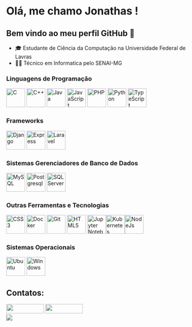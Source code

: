 
# Olá, me chamo Jonathas ! 
## Bem vindo ao meu perfil GitHub 👋

- 🎓 Estudante de Ciência da Computação na Universidade Federal de Lavras 
- 👨‍💻 Técnico em Informatica pelo SENAI-MG

### Linguagens de Programação

<img src="https://cdn.jsdelivr.net/gh/devicons/devicon/icons/c/c-original.svg" width="50" height="50" title="C"/> <img src="https://cdn.jsdelivr.net/gh/devicons/devicon/icons/cplusplus/cplusplus-original.svg" width="50" height="50" title="C++"/> <img src="https://cdn.jsdelivr.net/gh/devicons/devicon/icons/java/java-original.svg" width="50 " height="50" title="Java"/> <img src="https://cdn.jsdelivr.net/gh/devicons/devicon/icons/javascript/javascript-original.svg" width="50" height="50" title="JavaScript"/> <img src="https://cdn.jsdelivr.net/gh/devicons/devicon/icons/php/php-original.svg" width="50" height="50" title="PHP"/> <img src="https://cdn.jsdelivr.net/gh/devicons/devicon/icons/python/python-original.svg" width="50" height="50" title="Python"/>  <img src="https://cdn.jsdelivr.net/gh/devicons/devicon@latest/icons/typescript/typescript-original.svg" width="50" height="50" title="TypeScript"/>

### Frameworks

<img src="https://cdn.jsdelivr.net/gh/devicons/devicon@latest/icons/django/django-plain.svg"  width="50" height="50" title="Django"/> <img src="https://cdn.jsdelivr.net/gh/devicons/devicon@latest/icons/express/express-original.svg"  width="50" height="50" title="Express"/> <img src="https://cdn.jsdelivr.net/gh/devicons/devicon@latest/icons/laravel/laravel-original.svg"  width="50" height="50" title="Laravel"/>


### Sistemas Gerenciadores de Banco de Dados

<img src="https://cdn.jsdelivr.net/gh/devicons/devicon/icons/mysql/mysql-original.svg" width="50" height="50" title="MySQL"/> <img src="https://cdn.jsdelivr.net/gh/devicons/devicon/icons/postgresql/postgresql-original.svg" width="50" height="50" title="Postgresql"/> <img src="https://cdn.jsdelivr.net/gh/devicons/devicon/icons/microsoftsqlserver/microsoftsqlserver-original.svg" width="50" height="50" title="SQL Server"/>

### Outras Ferramentas e Tecnologias

<img src="https://cdn.jsdelivr.net/gh/devicons/devicon/icons/css3/css3-original.svg" width="50" height="50" title="CSS3"/> <img title="Docker" src="https://cdn.jsdelivr.net/gh/devicons/devicon/icons/docker/docker-original.svg"  width="50" height="50"/> <img title="Git" src="https://cdn.jsdelivr.net/gh/devicons/devicon/icons/git/git-original.svg" width="50" height="50"/> <img title="HTML5" src="https://cdn.jsdelivr.net/gh/devicons/devicon/icons/html5/html5-original.svg" width="50" height="50"/> <img title="Jupyter Notebook" src="https://cdn.jsdelivr.net/gh/devicons/devicon/icons/jupyter/jupyter-original-wordmark.svg" width="50" height="50"/><img title="Kubernetes" src="https://cdn.jsdelivr.net/gh/devicons/devicon/icons/kubernetes/kubernetes-original.svg" width="50" height="50"/><img title="NodeJs" src="https://cdn.jsdelivr.net/gh/devicons/devicon/icons/nodejs/nodejs-original.svg" width="50" height="50"/>
           
### Sistemas Operacionais

<img title="Ubuntu" src="https://cdn.jsdelivr.net/gh/devicons/devicon/icons/ubuntu/ubuntu-original.svg" width="50" height="50"/> <img title="Windows" src="https://cdn.jsdelivr.net/gh/devicons/devicon/icons/windows8/windows8-original.svg" width="50" height="50"/>

## Contatos:

<div>
<a href = "mailto:jonathassousasgs@gmail.com"><img src="https://img.shields.io/badge/Gmail-D14836?style=for-the-badge&logo=gmail&logoColor=white" target="_blank" width="100" height="25"></a>
<a href="https://www.linkedin.com/in/jonathas-sousa-dev" target="_blank"><img src="https://img.shields.io/badge/-LinkedIn-%230077B5?style=for-the-badge&logo=linkedin&logoColor=white" target="_blank" width="100" height="25"></a>   
</div>     


<!--<a href="https://github.com/anuraghazra/github-readme-stats">
    <img align="top" src="https://github-readme-stats.vercel.app/api?username=jonathasluis&show_icons=true&theme=github_dark&bg_color=00000000&include_all_commits=true&count_private=true&rank_icon=github"/>
</a>-->
<a href="https://github.com/anuraghazra/github-readme-stats">
    <img align="center" src="https://github-readme-stats.vercel.app/api/top-langs/?username=jonathasluis&show_icons=true&theme=github_dark&bg_color=00000000&count_private=true&layout=donut-vertical&langs_count=20&hide=blade,css,html,Makefile,ANTLR,Shell,scss,jupyter%20notebook,Smarty,Dockerfile"/>
</a>
